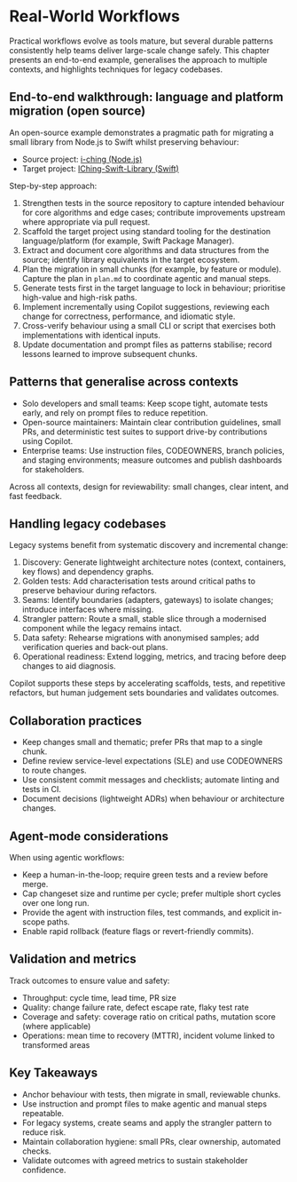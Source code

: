 # Real-World Workflows

Practical workflows evolve as tools mature, but several durable patterns consistently help teams deliver large-scale change safely. This chapter presents an end-to-end example, generalises the approach to multiple contexts, and highlights techniques for legacy codebases.

## End-to-end walkthrough: language and platform migration (open source)

An open-source example demonstrates a pragmatic path for migrating a small library from Node.js to Swift whilst preserving behaviour:

- Source project: [i-ching (Node.js)](https://github.com/Sam-Rowe/i-ching)
- Target project: [IChing-Swift-Library (Swift)](https://github.com/Sam-Rowe/IChing-Swift-Library)

Step-by-step approach:

1. Strengthen tests in the source repository to capture intended behaviour for core algorithms and edge cases; contribute improvements upstream where appropriate via pull request.
2. Scaffold the target project using standard tooling for the destination language/platform (for example, Swift Package Manager).
3. Extract and document core algorithms and data structures from the source; identify library equivalents in the target ecosystem.
4. Plan the migration in small chunks (for example, by feature or module). Capture the plan in `plan.md` to coordinate agentic and manual steps.
5. Generate tests first in the target language to lock in behaviour; prioritise high-value and high-risk paths.
6. Implement incrementally using Copilot suggestions, reviewing each change for correctness, performance, and idiomatic style.
7. Cross-verify behaviour using a small CLI or script that exercises both implementations with identical inputs.
8. Update documentation and prompt files as patterns stabilise; record lessons learned to improve subsequent chunks.

## Patterns that generalise across contexts

- Solo developers and small teams: Keep scope tight, automate tests early, and rely on prompt files to reduce repetition.
- Open-source maintainers: Maintain clear contribution guidelines, small PRs, and deterministic test suites to support drive-by contributions using Copilot.
- Enterprise teams: Use instruction files, CODEOWNERS, branch policies, and staging environments; measure outcomes and publish dashboards for stakeholders.

Across all contexts, design for reviewability: small changes, clear intent, and fast feedback.

## Handling legacy codebases

Legacy systems benefit from systematic discovery and incremental change:

1. Discovery: Generate lightweight architecture notes (context, containers, key flows) and dependency graphs.
2. Golden tests: Add characterisation tests around critical paths to preserve behaviour during refactors.
3. Seams: Identify boundaries (adapters, gateways) to isolate changes; introduce interfaces where missing.
4. Strangler pattern: Route a small, stable slice through a modernised component while the legacy remains intact.
5. Data safety: Rehearse migrations with anonymised samples; add verification queries and back-out plans.
6. Operational readiness: Extend logging, metrics, and tracing before deep changes to aid diagnosis.

Copilot supports these steps by accelerating scaffolds, tests, and repetitive refactors, but human judgement sets boundaries and validates outcomes.

## Collaboration practices

- Keep changes small and thematic; prefer PRs that map to a single chunk.
- Define review service-level expectations (SLE) and use CODEOWNERS to route changes.
- Use consistent commit messages and checklists; automate linting and tests in CI.
- Document decisions (lightweight ADRs) when behaviour or architecture changes.

## Agent-mode considerations

When using agentic workflows:

- Keep a human-in-the-loop; require green tests and a review before merge.
- Cap changeset size and runtime per cycle; prefer multiple short cycles over one long run.
- Provide the agent with instruction files, test commands, and explicit in-scope paths.
- Enable rapid rollback (feature flags or revert-friendly commits).

## Validation and metrics

Track outcomes to ensure value and safety:

- Throughput: cycle time, lead time, PR size
- Quality: change failure rate, defect escape rate, flaky test rate
- Coverage and safety: coverage ratio on critical paths, mutation score (where applicable)
- Operations: mean time to recovery (MTTR), incident volume linked to transformed areas

## Key Takeaways

- Anchor behaviour with tests, then migrate in small, reviewable chunks.
- Use instruction and prompt files to make agentic and manual steps repeatable.
- For legacy systems, create seams and apply the strangler pattern to reduce risk.
- Maintain collaboration hygiene: small PRs, clear ownership, automated checks.
- Validate outcomes with agreed metrics to sustain stakeholder confidence.

